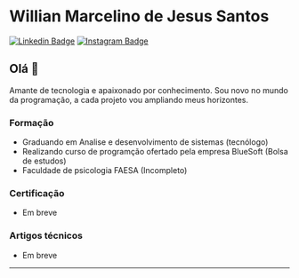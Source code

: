 # Willian Marcelino de Jesus Santos

[![Linkedin Badge](https://img.shields.io/badge/-LinkedIn-blue?style=flat-square&logo=Linkedin&logoColor=white&link=https://www.linkedin.com/in/willian-marcelino-de-jesus-santos-98376315a//)](https://www.linkedin.com/in/willian-marcelino-de-jesus-santos-98376315a/)
[![Instagram Badge](https://img.shields.io/badge/-instagram-red?link=https://www.instagram.com/will.marc20/)](https://www.instagram.com/will.marc20/)

## Olá 👋

Amante de tecnologia e apaixonado por conhecimento.
Sou novo no mundo da programação, a cada projeto vou ampliando meus horizontes.



### Formação
- Graduando em Analise e desenvolvimento de sistemas (tecnólogo)
- Realizando curso de programção ofertado pela empresa BlueSoft (Bolsa de estudos)
- Faculdade de psicologia FAESA (Incompleto)


### Certificação
- Em breve

### Artigos técnicos
- Em breve

---
